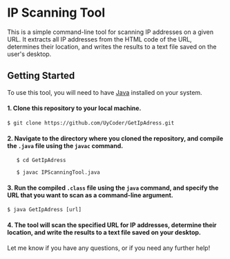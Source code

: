 # IP Scanning Tool

This is a simple command-line tool for scanning IP addresses on a given URL. It extracts all IP addresses from the HTML code of the URL, determines their location, and writes the results to a text file saved on the user's desktop.

## Getting Started

To use this tool, you will need to have [Java](https://www.java.com/) installed on your system.

#### 1. Clone this repository to your local machine.

`$ git clone https://github.com/UyCoder/GetIpAdress.git`
#### 2. Navigate to the directory where you cloned the repository, and compile the `.java` file using the `javac` command.

`   $ cd GetIpAdress`

`   $ javac IPScanningTool.java`


#### 3. Run the compiled `.class` file using the `java` command, and specify the URL that you want to scan as a command-line argument.

`$ java GetIpAdress [url]`


#### 4. The tool will scan the specified URL for IP addresses, determine their location, and write the results to a text file saved on your desktop.





Let me know if you have any questions, or if you need any further help!


